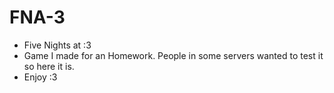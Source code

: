 # FNA-3
- Five Nights at :3
- Game I made for an Homework. People in some servers wanted to test it so here it is.
- Enjoy :3
